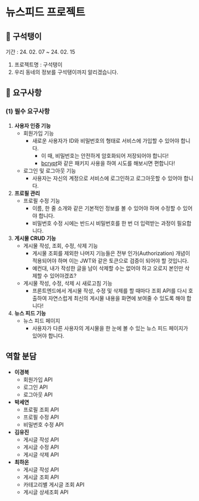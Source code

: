 # 뉴스피드 프로젝트

## 🔎 구석탱이

기간 : 24. 02. 07 ~ 24. 02. 15

1. 프로젝트명 : 구석탱이
2. 우리 동네의 정보를 구석탱이까지 알리겠습니다.

## 🔎 요구사항

### (1) 필수 요구사항

1.  **사용자 인증 기능**
    - 회원가입 기능
      - 새로운 사용자가 ID와 비밀번호의 형태로 서비스에 가입할 수 있어야 합니다.
        - 이 때, 비밀번호는 안전하게 암호화되어 저장되어야 합니다!
        - [bcrypt](https://github.com/kelektiv/node.bcrypt.js)와 같은 패키지 사용을 하여 시도를 해보시면 편합니다!
    - 로그인 및 로그아웃 기능
      - 사용자는 자신의 계정으로 서비스에 로그인하고 로그아웃할 수 있어야 합니다.
2.  **프로필 관리**
    - 프로필 수정 기능
      - 이름, 한 줄 소개와 같은 기본적인 정보를 볼 수 있어야 하며 수정할 수 있어야 합니다.
      - 비밀번호 수정 시에는 반드시 비밀번호를 한 번 더 입력받는 과정이 필요합니다.
3.  **게시물 CRUD 기능**
    - 게시물 작성, 조회, 수정, 삭제 기능
      - 게시물 조회를 제외한 나머지 기능들은 전부 인가(Authorization) 개념이 적용되어야 하며 이는 JWT와 같은 토큰으로 검증이 되어야 할 것입니다.
      - 예컨대, 내가 작성한 글을 남이 삭제할 수는 없어야 하고 오로지 본인만 삭제할 수 있어야겠죠?
    - 게시물 작성, 수정, 삭제 시 새로고침 기능
      - 프론트엔드에서 게시물 작성, 수정 및 삭제를 할 때마다 조회 API를 다시 호출하여 자연스럽게 최신의 게시물 내용을 화면에 보여줄 수 있도록 해야 합니다!
4.  **뉴스 피드 기능**
    - 뉴스 피드 페이지
      - 사용자가 다른 사용자의 게시물을 한 눈에 볼 수 있는 뉴스 피드 페이지가 있어야 합니다.

## 역할 분담

- **이경복**
  - 회원가입 API
  - 로그인 API
  - 로그아웃 API
- **박세연**
  - 프로필 조회 API
  - 프로필 수정 API
  - 비밀번호 수정 API
- **김유진**
  - 게시글 작성 API
  - 게시글 수정 API
  - 게시글 삭제 API
- **최하온**
  - 게시글 작성 API
  - 게시글 조회 API
  - 카테고리별 게시글 조회 API
  - 게시글 상세조회 API
